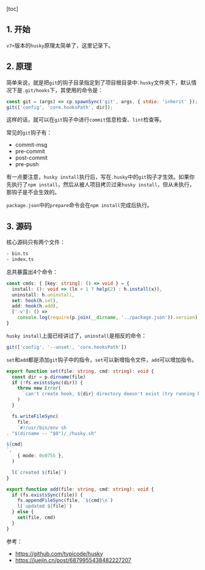 [toc]


## 1. 开始

`v7+`版本的`husky`原理太简单了，这里记录下。


## 2. 原理

简单来说，就是把`git`的钩子目录指定到了项目根目录中`.husky`文件夹下，默认情况下是`.git/hooks`下，其使用的命令是：

```js
const git = (args) => cp.spawnSync('git', args, { stdio: 'inherit' });
git(['config', 'core.hooksPath', dir]);
```

这样的话，就可以在`git`钩子中进行`commit`信息检查、`lint`检查等。

常见的`git`钩子有：

- commit-msg
- pre-commit
- post-commit
- pre-push


有一点要注意，`husky install`执行后，写在`.husky`中的`git`钩子才生效。如果你先执行了`npm install`，然后从被人项目拷贝过来`husky install`，但从未执行，那钩子是不会生效的。

`package.json`中的`prepare`命令会在`npm install`完成后执行。


## 3. 源码

核心源码只有两个文件：

```bash
- bin.ts
- index.ts
```

总共暴露出4个命令：

```ts
const cmds: { [key: string]: () => void } = {
  install: (): void => (ln > 1 ? help(2) : h.install(x)),
  uninstall: h.uninstall,
  set: hook(h.set),
  add: hook(h.add),
  ['-v']: () =>
    console.log(require(p.join(__dirname, '../package.json')).version),
}
```

`husky install`上面已经讲过了，`uninstall`是相反的命令：

```ts
git(['config', '--unset', 'core.hooksPath'])
```

`set`和`add`都是添加`git`钩子中的指令，`set`可以新增指令文件，`add`可以增加指令。

```ts
export function set(file: string, cmd: string): void {
  const dir = p.dirname(file)
  if (!fs.existsSync(dir)) {
    throw new Error(
      `can't create hook, ${dir} directory doesn't exist (try running husky install)`,
    )
  }

  fs.writeFileSync(
    file,
    `#!/usr/bin/env sh
. "$(dirname -- "$0")/_/husky.sh"

${cmd}
`,
    { mode: 0o0755 },
  )

  l(`created ${file}`)
}
```

```ts
export function add(file: string, cmd: string): void {
  if (fs.existsSync(file)) {
    fs.appendFileSync(file, `${cmd}\n`)
    l(`updated ${file}`)
  } else {
    set(file, cmd)
  }
}
```



参考：

- https://github.com/typicode/husky
- https://juejin.cn/post/6879955438482227207

